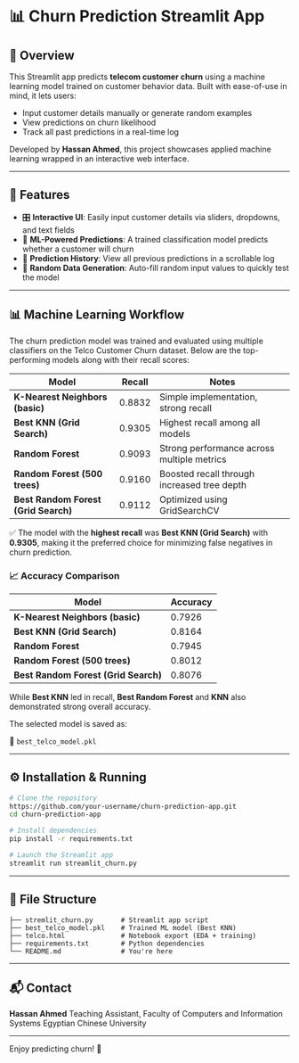 # 📊 Churn Prediction Streamlit App

## 🐧 Overview

This Streamlit app predicts **telecom customer churn** using a machine learning model trained on customer behavior data. Built with ease-of-use in mind, it lets users:

* Input customer details manually or generate random examples
* View predictions on churn likelihood
* Track all past predictions in a real-time log

Developed by **Hassan Ahmed**, this project showcases applied machine learning wrapped in an interactive web interface.

---

## 🚀 Features

* 🎛️ **Interactive UI**: Easily input customer details via sliders, dropdowns, and text fields
* 🧠 **ML-Powered Predictions**: A trained classification model predicts whether a customer will churn
* 📜 **Prediction History**: View all previous predictions in a scrollable log
* 🧪 **Random Data Generation**: Auto-fill random input values to quickly test the model

---

## 📊 Machine Learning Workflow

The churn prediction model was trained and evaluated using multiple classifiers on the Telco Customer Churn dataset. Below are the top-performing models along with their recall scores:

| Model                                | Recall | Notes                                       |
| ------------------------------------ | ------ | ------------------------------------------- |
| **K-Nearest Neighbors (basic)**      | 0.8832 | Simple implementation, strong recall        |
| **Best KNN (Grid Search)**           | 0.9305 | Highest recall among all models             |
| **Random Forest**                    | 0.9093 | Strong performance across multiple metrics  |
| **Random Forest (500 trees)**        | 0.9160 | Boosted recall through increased tree depth |
| **Best Random Forest (Grid Search)** | 0.9112 | Optimized using GridSearchCV                |

✅ The model with the **highest recall** was **Best KNN (Grid Search)** with **0.9305**, making it the preferred choice for minimizing false negatives in churn prediction.

### 📈 Accuracy Comparison

| Model                                | Accuracy |
| ------------------------------------ | -------- |
| **K-Nearest Neighbors (basic)**      | 0.7926   |
| **Best KNN (Grid Search)**           | 0.8164   |
| **Random Forest**                    | 0.7945   |
| **Random Forest (500 trees)**        | 0.8012   |
| **Best Random Forest (Grid Search)** | 0.8076   |

While **Best KNN** led in recall, **Best Random Forest** and **KNN** also demonstrated strong overall accuracy.

The selected model is saved as:

📁 `best_telco_model.pkl`

---

## ⚙️ Installation & Running

```bash
# Clone the repository
https://github.com/your-username/churn-prediction-app.git
cd churn-prediction-app

# Install dependencies
pip install -r requirements.txt

# Launch the Streamlit app
streamlit run streamlit_churn.py
```

---

## 📁 File Structure

```
├── stremlit_churn.py       # Streamlit app script
├── best_telco_model.pkl    # Trained ML model (Best KNN)
├── telco.html              # Notebook export (EDA + training)
├── requirements.txt        # Python dependencies
└── README.md               # You're here
```

---

## 📬 Contact

**Hassan Ahmed**
Teaching Assistant, Faculty of Computers and Information Systems
Egyptian Chinese University

---

Enjoy predicting churn! 🐧
